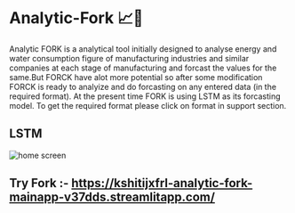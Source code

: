 # Analytic-Fork 📈🍴

Analytic FORK is a analytical tool initially designed to analyse energy and water consumption figure of manufacturing industries and similar companies at each stage of manufacturing and forcast the values for the same.But FORCK have alot more potential so after some modification FORCK is ready to analyize and do forcasting on any entered data (in the required format). At the present time FORK is using LSTM as its forcasting model. To get the required format please click on format in support section.


## LSTM

![home screen](./assest/lstm.gif)





## Try Fork :- https://kshitijxfrl-analytic-fork-mainapp-v37dds.streamlitapp.com/
